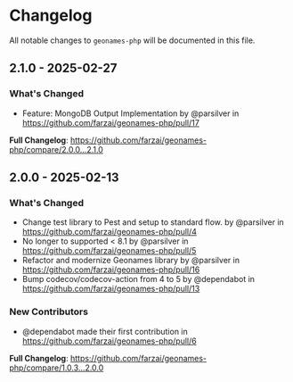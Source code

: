 # Changelog

All notable changes to `geonames-php` will be documented in this file.

## 2.1.0 - 2025-02-27

### What's Changed

* Feature: MongoDB Output Implementation by @parsilver in https://github.com/farzai/geonames-php/pull/17

**Full Changelog**: https://github.com/farzai/geonames-php/compare/2.0.0...2.1.0

## 2.0.0 - 2025-02-13

### What's Changed

* Change test library to Pest and setup to standard flow. by @parsilver in https://github.com/farzai/geonames-php/pull/4
* No longer to supported < 8.1 by @parsilver in https://github.com/farzai/geonames-php/pull/5
* Refactor and modernize Geonames library by @parsilver in https://github.com/farzai/geonames-php/pull/16
* Bump codecov/codecov-action from 4 to 5 by @dependabot in https://github.com/farzai/geonames-php/pull/13

### New Contributors

* @dependabot made their first contribution in https://github.com/farzai/geonames-php/pull/6

**Full Changelog**: https://github.com/farzai/geonames-php/compare/1.0.3...2.0.0
